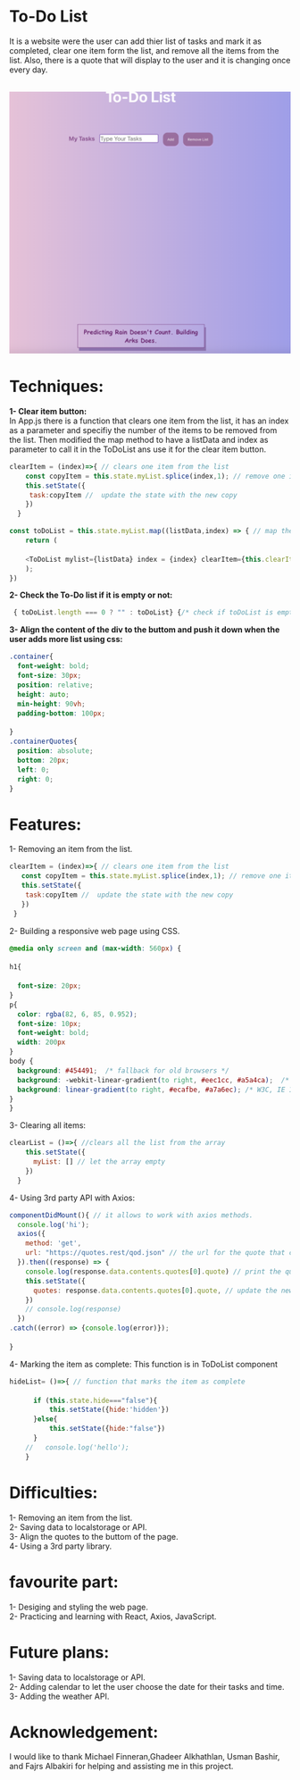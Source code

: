 # **To-Do List**
It is a website were the user can add thier list of tasks and mark it as completed, clear one item form the list, and remove all the items from the list. Also, there is a quote that will display to the user and it is changing once every day.</br>
</br>

![Alt Text](src/pic.png)
# Techniques:
**1- Clear item button:**</br>
In App.js there is a function that clears one item from the list, it has an index as a parameter and specifiy the number of the items to be removed from the list. Then modified the map method to have a listData and index as parameter to call  it in the ToDoList ans use it for the clear item button.
```js
clearItem = (index)=>{ // clears one item from the list
    const copyItem = this.state.myList.splice(index,1); // remove one item from the array
    this.setState({
     task:copyItem //  update the state with the new copy
    })
  }
```

```js
const toDoList = this.state.myList.map((listData,index) => { // map the myList array to the new variable toDoList
    return (
    
    <ToDoList mylist={listData} index = {index} clearItem={this.clearItem}/> // creates object for the component ToDoList to use it in onother component
    );
})
```



**2- Check the To-Do list if it is empty or not:**
```js
 { toDoList.length === 0 ? "" : toDoList} {/* check if toDoList is empty or not */}
```
**3- Align the content of the div to the buttom and push it down when the user adds more list using css:**
```css
.container{
  font-weight: bold;
  font-size: 30px;
  position: relative;
  height: auto;
  min-height: 90vh;
  padding-bottom: 100px;
  
}
.containerQuotes{
  position: absolute;
  bottom: 20px;
  left: 0;
  right: 0;
}
```
# Features:</br>
 1- Removing an item from the list.</br>
 ```js
 clearItem = (index)=>{ // clears one item from the list
    const copyItem = this.state.myList.splice(index,1); // remove one item from the array
    this.setState({
     task:copyItem //  update the state with the new copy
    })
  }
  ```
  2- Building a responsive web page using CSS. </br>
  ```css
  @media only screen and (max-width: 560px) {

  h1{

    font-size: 20px;
  }
  p{
    color: rgba(82, 6, 85, 0.952);
    font-size: 10px;
    font-weight: bold;
    width: 200px
  }
  body {
    background: #454491;  /* fallback for old browsers */
    background: -webkit-linear-gradient(to right, #eec1cc, #a5a4ca);  /* Chrome 10-25, Safari 5.1-6 */
    background: linear-gradient(to right, #ecafbe, #a7a6ec); /* W3C, IE 10+/ Edge, Firefox 16+, Chrome 26+, Opera 12+, Safari 7+ */
  }
} 
```
3- Clearing all items:
```js
clearList = ()=>{ //clears all the list from the array
    this.setState({
      myList: [] // let the array empty
    })
  }
  ```
  4- Using 3rd party API with Axios:
  ```js
  componentDidMount(){ // it allows to work with axios methods.
    console.log('hi');
    axios({
      method: 'get',
      url: "https://quotes.rest/qod.json" // the url for the quote that changes everday
    }).then((response) => {
      console.log(response.data.contents.quotes[0].quote) // print the quotes in the console
      this.setState({
        quotes: response.data.contents.quotes[0].quote, // update the new value for the qoutes
      })
      // console.log(response)
    })
  .catch((error) => {console.log(error)});
  
}
```
4- Marking the item as complete:
This function is in ToDoList component 
```js
hideList= ()=>{ // function that marks the item as complete
      
      if (this.state.hide==="false"){
          this.setState({hide:'hidden'})
      }else{
          this.setState({hide:"false"})
      }
    //   console.log('hello');
    }
```
# Difficulties:</br>
 1- Removing an item from the list.</br>
 2- Saving data to localstorage or API.</br>
 3- Align the quotes to the buttom of the page.</br> 
 4- Using a 3rd party library.</br> 

# favourite part:
1- Desiging and styling the web page.</br>
2- Practicing and learning with React, Axios, JavaScript.</br>

# Future plans:
1- Saving data to localstorage or API.</br>
2- Adding calendar to let the user choose the date for their tasks and time.</br>
3- Adding the weather API.</br>

# Acknowledgement:
I would like to thank Michael Finneran,Ghadeer Alkhathlan, Usman Bashir, and Fajrs Albakiri for helping and assisting me in this project.

